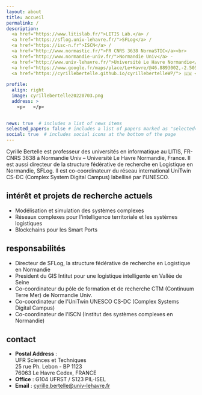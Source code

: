 ```yaml
---
layout: about
title: accueil
permalink: /
description: 
  <a href="https://www.litislab.fr/">LITIS Lab.</a> /  
  <a href="https://sflog.univ-lehavre.fr/">SFLog</a> / 
  <a href="https://isc-n.fr">ISCN</a> /  
  <a href="http://www.normastic.fr/">FR CNRS 3638 NormaSTIC</a><br>
  <a href="http://www.normandie-univ.fr/">Normandie Univ</a> - 
  <a href="http://www.univ-lehavre.fr/">Université Le Havre Normandie</a> - 
  <a href="https://www.google.fr/maps/place/Le+Havre/@46.8893002,-2.5055358,6z/data=!4m5!3m4!1s0x47e02f2395218b7d:0x5bc1867aaf33af12!8m2!3d49.49437!4d0.107929">France<br><br>
  <a href="https://cyrillebertelle.github.io/cyrillebertelleWP/"> 🇬🇧 <b>English version of this website </b> </a><br>
  
profile:
  align: right
  image: cyrillebertelle20220703.png
  address: >
    <p>   </p>
    

news: true  # includes a list of news items
selected_papers: false # includes a list of papers marked as "selected={true}"
social: true  # includes social icons at the bottom of the page
---
```


Cyrille Bertelle est professeur des universités en informatique au LITIS, FR-CNRS 3638 à Normandie Univ – Université Le Havre Normandie, France. Il est aussi directeur de la structure fédérative de recherche en Logistique en Normandie, SFLog. Il est co-coordinateurr du réseau international UniTwin CS-DC (Complex System Digital Campus) labellisé par l'UNESCO.  
   
   
## intérêt et projets de recherche actuels
- Modélisation et simulation des systèmes complexes
- Réseaux complexes pour l'intelligence territoriale et les systèmes logistiques
- Blockchains pour les Smart Ports  
  
  
## responsabilités
- Directeur de SFLog, la structure fédérative de recherche en Logistique en Normandie
- President du GIS Intitut pour une logistique intelligente en Vallée de Seine
- Co-coordinateur du pôle de formation et de recherche CTM (Continuum Terre Mer) de Normandie Univ.
- Co-coordinateur de l'UniTwin UNESCO CS-DC (Complex Systems Digital Campus)
- Co-coordinateur de l'ISCN (Institut des systèmes complexes en Normandie)

## contact
- **Postal Address** :  
    UFR Sciences et Techniques  
    25 rue Ph. Lebon - BP  1123  
    76063 Le Havre Cedex, FRANCE
- **Office** : G104 UFRST / S123 PIL-ISEL
- **Email** : [cyrille.bertelle@univ-lehavre.fr](mailto:cyrille.bertelle@univ-lehavre.fr) 
  
<!-- Write your biography here. Tell the world about yourself. Link to your favorite [subreddit](http://reddit.com){:target="\_blank"}. You can put a picture in, too. The code is already in, just name your picture `prof_pic.jpg` and put it in the `img/` folder.

Put your address / P.O. box / other info right below your picture. You can also disable any these elements by editing `profile` property of the YAML header of your `_pages/about.md`. Edit `_bibliography/papers.bib` and Jekyll will render your [publications page](/al-folio/publications/) automatically.

Link to your social media connections, too. This theme is set up to use [Font Awesome icons](http://fortawesome.github.io/Font-Awesome/){:target="\_blank"} and [Academicons](https://jpswalsh.github.io/academicons/){:target="\_blank"}, like the ones below. Add your Facebook, Twitter, LinkedIn, Google Scholar, or just disable all of them.
-->
